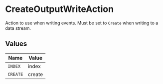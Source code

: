 # CreateOutputWriteAction

Action to use when writing events. Must be set to `Create` when writing to a data stream.


## Values

| Name     | Value    |
| -------- | -------- |
| `INDEX`  | index    |
| `CREATE` | create   |